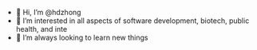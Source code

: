 - 👋 Hi, I’m @hdzhong
- 👀 I’m interested in all aspects of software development, biotech, public health, and inte
- 🌱 I’m always looking to learn new things


<!---
hdzhong/hdzhong is a ✨ special ✨ repository because its `README.md` (this file) appears on your GitHub profile.
You can click the Preview link to take a look at your changes.
--->
